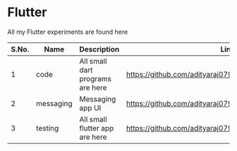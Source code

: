 # Flutter
All my Flutter experiments are found here

S.No.  |  Name  |  Description  |  Link
-------|--------|---------------|------
1  |  code  |  All small dart programs are here  |  https://github.com/adityaraj079/Flutter/tree/main/codes
2  |  messaging  |  Messaging app UI  |  https://github.com/adityaraj079/Flutter/tree/main/messaging
3  |  testing  |  All small flutter app are here  |  https://github.com/adityaraj079/Flutter/tree/main/testing
